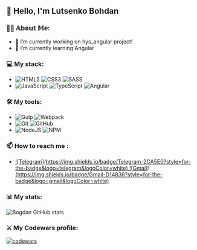 ## 👋 Hello, I'm Lutsenko Bohdan

### 👨‍💻 𝔸𝕓𝕠𝕦𝕥 𝕄𝕖:
- 🔭 I’m currently working on hys_angular project!
- 🌱 I’m currently learning Angular


### 💻 My stack:
- ![HTML5](https://img.shields.io/badge/html5-%23E34F26.svg?style=for-the-badge&logo=html5&logoColor=white) ![CSS3](https://img.shields.io/badge/css3-%231572B6.svg?style=for-the-badge&logo=css3&logoColor=white) ![SASS](https://img.shields.io/badge/SASS-hotpink.svg?style=for-the-badge&logo=SASS&logoColor=white)
- ![JavaScript](https://img.shields.io/badge/javascript-%23323330.svg?style=for-the-badge&logo=javascript&logoColor=%23F7DF1E) ![TypeScript](https://img.shields.io/badge/typescript-%23007ACC.svg?style=for-the-badge&logo=typescript&logoColor=white) ![Angular](https://img.shields.io/badge/angular-%23DD0031.svg?style=for-the-badge&logo=angular&logoColor=white)

### 🛠 My tools:
- ![Gulp](https://img.shields.io/badge/GULP-%23CF4647.svg?style=for-the-badge&logo=gulp&logoColor=white) ![Webpack](https://img.shields.io/badge/webpack-%238DD6F9.svg?style=for-the-badge&logo=webpack&logoColor=black)
- ![Git](https://img.shields.io/badge/git-%23F05033.svg?style=for-the-badge&logo=git&logoColor=white) ![GitHub](https://img.shields.io/badge/github-%23121011.svg?style=for-the-badge&logo=github&logoColor=white)
- ![NodeJS](https://img.shields.io/badge/node.js-6DA55F?style=for-the-badge&logo=node.js&logoColor=white) ![NPM](https://img.shields.io/badge/NPM-%23000000.svg?style=for-the-badge&logo=npm&logoColor=white)

### 📫 How to reach me :
- <a href="https://t.me/bancsy2">
   ![Telegram](https://img.shields.io/badge/Telegram-2CA5E0?style=for-the-badge&logo=telegram&logoColor=white)
  </a> <a href="mailto: lutsenko2004@gmail.com">
   ![Gmail](https://img.shields.io/badge/Gmail-D14836?style=for-the-badge&logo=gmail&logoColor=white)
  </a> 

### 📊 My stats:
![Bogdan GitHub stats](https://github-readme-stats.vercel.app/api?username=Bormash1991&show_icons=true&theme=radical)

### ⚔️ My Codewars profile:
[![codewars](https://www.codewars.com/users/Bormash1991/badges/large)](https://www.codewars.com/users/bormash2) 
